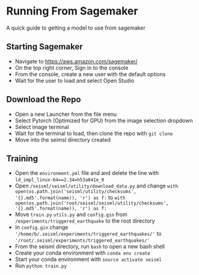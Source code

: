 # Running From Sagemaker
A quick guide to getting a model to use from sagemaker

## Starting Sagemaker
* Navigate to https://aws.amazon.com/sagemaker/
* On the top right corner, Sign in to the console
* From the console, create a new user with the default options
* Wait for the user to load and select Open Studio

## Download the Repo
* Open a new Launcher from the file menu
* Select Pytorch (Optimized for GPU) from the image selection dropdown
* Select image terminal
* Wait for the terminal to load, then clone the repo with `git clone`
* Move into the seimsl directory created

## Training
* Open the `environment.yml` file and and delete the line with `ld_impl_linux-64==2.34=h53a641e_0`
* Open `/seisml/seisml/utility/download_data.py` and change `with open(os.path.join('seisml/utility/checksums', '{}.md5'.format(name)), 'r') as f:` to `with open(os.path.join('root/seisml/seisml/utility/checksums', '{}.md5'.format(name)), 'r') as f:`
* Move `train.py` `utils.py` and `config.gin` from `/experiments/triggered_earthquake` to the root directory
* In `config.gin` change `'/home/b/.seisml/experiments/triggered_earthquakes/'` to `'/root/.seisml/experiments/triggered_earthquakes/'`
* From the seisml directory, run `bash` to open a new bash shell
* Create your conda environment with `conda env create`
* Start your conda environment with `source activate seisml`
* Run `python train.py`
